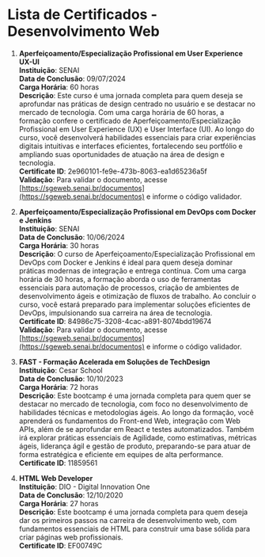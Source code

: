# Lista de Certificados - Desenvolvimento Web

1. **Aperfeiçoamento/Especialização Profissional em User Experience UX-UI**  
**Instituição**: SENAI  
**Data de Conclusão**: 09/07/2024  
**Carga Horária**: 60 horas  
**Descrição**: Este curso é uma jornada completa para quem deseja se aprofundar nas práticas de design centrado no usuário e se destacar no mercado de tecnologia. Com uma carga horária de 60 horas, a formação confere o certificado de Aperfeiçoamento/Especialização Profissional em User Experience (UX) e User Interface (UI). Ao longo do curso, você desenvolverá habilidades essenciais para criar experiências digitais intuitivas e interfaces eficientes, fortalecendo seu portfólio e ampliando suas oportunidades de atuação na área de design e tecnologia.  
**Certificate ID**: 2e960101-fe9e-473b-8063-ea1d65236a5f  
**Validação**: Para validar o documento, acesse [https://sgeweb.senai.br/documentos](https://sgeweb.senai.br/documentos) e informe o código validador.


2. **Aperfeiçoamento/Especialização Profissional em DevOps com Docker e Jenkins**  
**Instituição**: SENAI  
**Data de Conclusão**: 10/06/2024  
**Carga Horária**: 30 horas  
**Descrição**: O curso de Aperfeiçoamento/Especialização Profissional em DevOps com Docker e Jenkins é ideal para quem deseja dominar práticas modernas de integração e entrega contínua. Com uma carga horária de 30 horas, a formação aborda o uso de ferramentas essenciais para automação de processos, criação de ambientes de desenvolvimento ágeis e otimização de fluxos de trabalho. Ao concluir o curso, você estará preparado para implementar soluções eficientes de DevOps, impulsionando sua carreira na área de tecnologia.  
**Certificate ID**: 84986c75-3208-4cac-a891-8074bdd19674  
**Validação**: Para validar o documento, acesse [https://sgeweb.senai.br/documentos](https://sgeweb.senai.br/documentos) e informe o código validador.


3. **FAST - Formação Acelerada em Soluções de TechDesign**  
**Instituição**: Cesar School  
**Data de Conclusão**: 10/10/2023  
**Carga Horária**: 72 horas  
**Descrição**: Este bootcamp é uma jornada completa para quem quer se destacar no mercado de tecnologia, com foco no desenvolvimento de habilidades técnicas e metodologias ágeis. Ao longo da formação, você aprenderá os fundamentos do Front-end Web, integração com Web APIs, além de se aprofundar em React e testes automatizados. Também irá explorar práticas essenciais de Agilidade, como estimativas, métricas ágeis, liderança ágil e gestão de produto, preparando-se para atuar de forma estratégica e eficiente em equipes de alta performance.  
**Certificate ID**: 11859561


4. **HTML Web Developer**  
**Instituição**: DIO - Digital Innovation One  
**Data de Conclusão**: 12/10/2020  
**Carga Horária**: 27 horas  
**Descrição**: Este bootcamp é uma jornada completa para quem deseja dar os primeiros passos na carreira de desenvolvimento web, com fundamentos essenciais de HTML para construir uma base sólida para criar páginas web profissionais.  
**Certificate ID**: EF00749C
